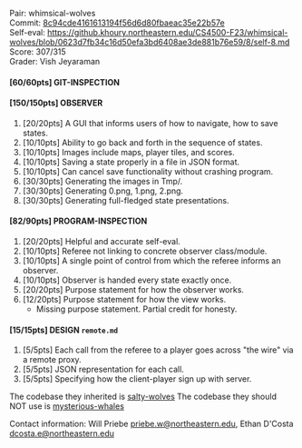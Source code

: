 Pair: whimsical-wolves \
Commit: [8c94cde4161613194f56d6d80fbaeac35e22b57e](https://github.khoury.northeastern.edu/CS4500-F23/whimsical-wolves/tree/8c94cde4161613194f56d6d80fbaeac35e22b57e) \
Self-eval: https://github.khoury.northeastern.edu/CS4500-F23/whimsical-wolves/blob/0623d7fb34c16d50efa3bd6408ae3de881b76e59/8/self-8.md \
Score: 307/315 \
Grader: Vish Jeyaraman

#### [60/60pts] GIT-INSPECTION

#### [150/150pts] OBSERVER
1. [20/20pts] A GUI that informs users of how to navigate, how to save states.
2. [10/10pts] Ability to go back and forth in the sequence of states.
3. [10/10pts] Images include maps, player tiles, and scores.
4. [10/10pts] Saving a state properly in a file in JSON format.
5. [10/10pts] Can cancel save functionality without crashing program.
6. [30/30pts] Generating the images in Tmp/.
7. [30/30pts] Generating 0.png, 1.png, 2.png.
8. [30/30pts] Generating full-fledged state presentations.
<!--
9. [0/40pts] **BONUS** Impressive visualization award.
-->

#### [82/90pts] PROGRAM-INSPECTION
1. [20/20pts] Helpful and accurate self-eval.
2. [10/10pts] Referee not linking to concrete observer class/module.
3. [10/10pts] A single point of control from which the referee informs an observer.
4. [10/10pts] Observer is handed every state exactly once.
5. [20/20pts] Purpose statement for how the observer works.
6. [12/20pts] Purpose statement for how the view works.
   - Missing purpose statement. Partial credit for honesty.


#### [15/15pts] DESIGN `remote.md`
1. [5/5pts] Each call from the referee to a player goes across "the wire" via a remote proxy.
2. [5/5pts] JSON representation for each call.
3. [5/5pts] Specifying how the client-player sign up with server.


The codebase they inherited is [salty-wolves](https://github.khoury.northeastern.edu/CS4500-F23/salty-wolves)
The codebase they should NOT use is [mysterious-whales](https://github.khoury.northeastern.edu/CS4500-F23/mysterious-whales)

Contact information: Will Priebe <priebe.w@northeastern.edu>, Ethan D'Costa <dcosta.e@northeastern.edu>
